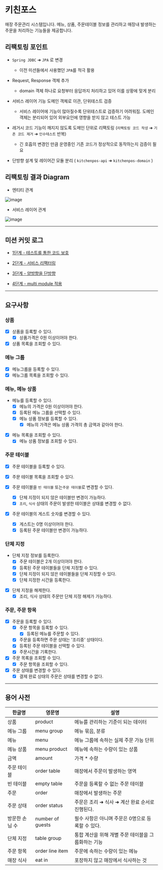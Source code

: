 # 키친포스
매장 주문관리 시스템입니다. 메뉴, 상품, 주문테이블 정보를 관리하고 매장내 발생하는 주문을 처리하는 기능들을 제공합니다.

## 리팩토링 포인트
* `Spring JDBC` ➜ `JPA` 로 변경
   * 이전 미션들에서 사용했던 `JPA`를 적극 활용

* Request, Response 객체 추가
   * domain 객체 하나로 요청부터 응답까지 처리하고 있어 이를 상황에 맞게 분리
 
* 서비스 레이어 기능 도메인 객체로 이관, 단위테스트 검증
   * 서비스 레이어에 기능이 많아질수록 단위테스트로 검증하기 어려워짐. 도메인 객체는 분리되어 있어 외부요인에 영향을 받지 않고 테스트 가능
   
* 레거시 코드 기능이 깨지지 않도록 도메인 단위로 리팩토링 (`리팩토링 코드 작성` ➜ `기존 코드 제거` ➜ `인수테스트` 반복)
   * 긴 호흡의 변경인 만큼 운영중인 기존 코드가 정상적으로 동작하는지 검증이 필요
   
* 단방향 설계 및 레이어간 모듈 분리 ( `kitchenpos-api` ➜ `kitchenpos-domain` )
 
## 리팩토링 결과 Diagram
* 엔티티 관계

![image](https://user-images.githubusercontent.com/34908960/104868530-f2448a80-5986-11eb-92e1-fc9de69375a7.png)


* 서비스 레이어 관계

![image](https://user-images.githubusercontent.com/34908960/104868541-f7093e80-5986-11eb-947d-1fd961f06789.png)

---
## 미션 커밋 로그
* [1단계 - 테스트를 통한 코드 보호](https://github.com/willing1026/jwp-refactoring/commit/be69ded63bbb0f53ad3c4e5b9760aee93c8de1b8)

* [2단계 - 서비스 리팩터링](https://github.com/willing1026/jwp-refactoring/commit/f606f665ba5feb6c6f5fcf7c661b6fa5c3481f5a)

* [3단계 - 양방향을 단방향](https://github.com/willing1026/jwp-refactoring/commit/1f889a660211577f5fae4e7da880c8596a70b196)

* [4단계 - multi module 적용](https://github.com/willing1026/jwp-refactoring/commit/300a705d878d7ebf829ba154dd1607e6575b61f2)

---
## 요구사항

### 상품
* [x] 상품을 등록할 수 있다.
  * [x] 상품가격은 0원 이상이어야 한다.
* [x] 상품 목록을 조회할 수 있다.

### 메뉴 그룹
* [x] 메뉴그룹을 등록할 수 있다.
* [x] 메뉴그룹 목록을 조회할 수 있다.

### 메뉴, 메뉴 상품
* 메뉴를 등록할 수 있다.
    * [x] 메뉴의 가격은 0원 이상이어야 한다.
    * [x] 등록된 메뉴 그룹을 선택할 수 있다.
    * [x] 메뉴 상품 정보를 등록할 수 있다.
        * [x] 메뉴의 가격은 메뉴 상품 가격의 총 금액과 같아야 한다.
    
* [x] 메뉴 목록을 조회할 수 있다.
    * [x] 메뉴 상품 정보를 조회할 수 있다.

### 주문 테이블
* [x] 주문 테이블을 등록할 수 있다.

* [x] 주문 테이블 목록을 조회할 수 있다.

* [x] 주문 테이블을 `빈 테이블` 또는`주문 테이블`로 변경할 수 있다.
  * [x] 단체 지정이 되지 않은 테이블만 변경이 가능하다.
  * [x] `조리`, `식사` 상태의 주문이 발생한 테이블은 상태를 변경할 수 없다.

* [x] 주문 테이블의 게스트 숫자를 변경할 수 있다.
  * [x] 게스트는 0명 이상이어야 한다.
  * [x] 등록된 주문 테이블만 변경이 가능하다.

### 단체 지정
* 단체 지정 정보를 등록한다.
  * [x] 주문 테이블은 2개 이상이어야 한다.
  * [x] 등록된 주문 테이블들을 단체 지정할 수 있다.
  * [x] 단체 지정이 되지 않은 테이블들을 단체 지정할 수 있다.
  * [x] 단체 지정한 시간을 등록한다.
* [x] 단체 지정을 해제한다.
  * [x] 조리, 식사 상태의 주문만 단체 지정 해제가 가능하다.

### 주문, 주문 항목
* [x] 주문을 등록할 수 있다.
    * [x] 주문 항목을 등록할 수 있다.
        * [x] 등록된 메뉴를 주문할 수 있다.
    * [x] 주문을 등록하면 주문 상태는 '조리중' 상태이다.
    * [x] 등록된 주문 테이블을 선택할 수 있다.
    * [x] 주문시간을 기록한다.
    
* [x] 주문 목록을 조회할 수 있다.
    * [x] 주문 항목을 조회할 수 있다.
    
* [x] 주문 상태를 변경할 수 있다.
    * [x] 결제 완료 상태의 주문은 상태를 변경할 수 없다.

---
## 용어 사전

| 한글명 | 영문명 | 설명 |
| --- | --- | --- |
| 상품 | product | 메뉴를 관리하는 기준이 되는 데이터 |
| 메뉴 그룹 | menu group | 메뉴 묶음, 분류 |
| 메뉴 | menu | 메뉴 그룹에 속하는 실제 주문 가능 단위 |
| 메뉴 상품 | menu product | 메뉴에 속하는 수량이 있는 상품 |
| 금액 | amount | 가격 * 수량 |
| 주문 테이블 | order table | 매장에서 주문이 발생하는 영역 |
| 빈 테이블 | empty table | 주문을 등록할 수 없는 주문 테이블 |
| 주문 | order | 매장에서 발생하는 주문 |
| 주문 상태 | order status | 주문은 조리 ➜ 식사 ➜ 계산 완료 순서로 진행된다. |
| 방문한 손님 수 | number of guests | 필수 사항은 아니며 주문은 0명으로 등록할 수 있다. |
| 단체 지정 | table group | 통합 계산을 위해 개별 주문 테이블을 그룹화하는 기능 |
| 주문 항목 | order line item | 주문에 속하는 수량이 있는 메뉴 |
| 매장 식사 | eat in | 포장하지 않고 매장에서 식사하는 것 |
